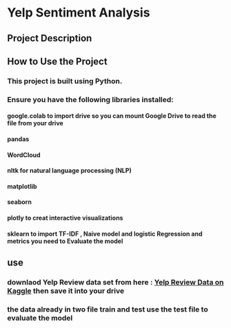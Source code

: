# Yelp Sentiment Analysis

## Project Description
### 

## How to Use the Project
### This project is built using Python.
### Ensure you have the following libraries installed:
#### google.colab to import drive so you can mount Google Drive to read the file from your drive
#### pandas
#### WordCloud
#### nltk for natural language processing (NLP)
#### matplotlib
#### seaborn
#### plotly to creat interactive visualizations
#### sklearn to import TF-IDF , Naive model and logistic Regression and metrics you need to Evaluate the model 

## use 
### downlaod Yelp Review data set from here : [Yelp Review Data on Kaggle](https://www.kaggle.com/datasets/ilhamfp31/yelp-review-dataset) then save it into your drive 
### the data already in two file train and test use the test file to evaluate the model 
